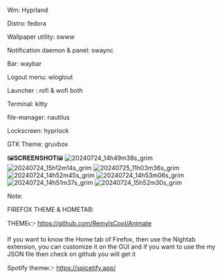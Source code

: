 Wm: Hyprland

Distro: fedora

Wallpaper utility: swww

Notification daemon & panel: swaync

Bar: waybar

Logout menu: wloglout

Launcher : rofi & wofi both

Terminal: kitty

file-manager: nautilus

Lockscreen: hyprlock

GTK Theme: gruvbox

🖼️𝐒𝐂𝐑𝐄𝐄𝐍𝐒𝐇𝐎𝐓🖼️
![20240724_14h49m38s_grim](https://github.com/user-attachments/assets/ebf249f5-b4ec-471b-9238-f23f027edd74)
![20240724_15h12m14s_grim](https://github.com/user-attachments/assets/ba82bd81-a663-446a-9f3c-f2fa55e79928)
![20240725_11h03m36s_grim](https://github.com/user-attachments/assets/dbefa294-69a7-4058-80d2-6d03e9df9a0d)
![20240724_14h52m45s_grim](https://github.com/user-attachments/assets/827183ea-9721-42bb-9a1e-fee791d19cad)
![20240724_14h53m06s_grim](https://github.com/user-attachments/assets/5b76149b-dc3c-4205-9fbc-d4e6e530f9f5)
![20240724_14h51m37s_grim](https://github.com/user-attachments/assets/d51366e5-5f1c-4639-ab5b-80a96e199c56)
![20240724_15h52m30s_grim](https://github.com/user-attachments/assets/4d93d00b-b801-4536-81e2-650a85bdb379)



Note: 

FIREFOX THEME & HOMETAB:

THEME👉
https://github.com/RemylsCool/Animate
 
If you want to know the Home tab of Firefox, then use the Nightab extension, you can customize it on the GUI and if you want to use the my JSON file then check on github you will get it

Spotify theme👉
https://spicetify.app/
